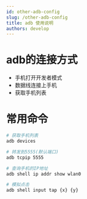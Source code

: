 ```yaml
---
id: other-adb-config
slug: /other-adb-config
title: adb 使用说明
authors: develop
---
```


# adb的连接方式

- 手机打开开发者模式
- 数据线连接上手机
- 获取手机列表


# 常用命令

```bash   showLineNumbers
# 获取手机列表
adb devices

# 转发到5555(默认端口)
adb tcpip 5555

# 查询手机的IP地址
adb shell ip addr show wlan0

# 模拟点击
adb shell input tap {x} {y}
```

